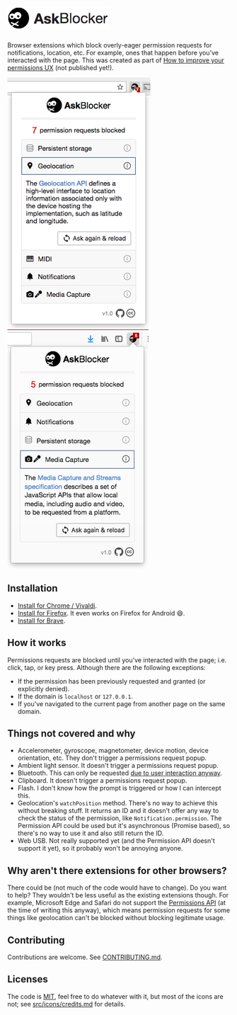 # ![AskBlocker](docs/askBlocker.png)

Browser extensions which block overly-eager permission requests for notifications, location, etc. For example, ones that happen before you've interacted with the page. This was created as part of [How to improve your permissions UX](https://adamlynch.com/improve-permissions-ux) (not published yet!).

![A screenshot of the Chrome extension](docs/chrome-screenshot.png) ![A screenshot of the Firefox add-on](docs/firefox-screenshot.png)

## Installation

- [Install for Chrome / Vivaldi](https://chrome.google.com/webstore/detail/askblocker/eelfgnmggfgncoipinopobfcabnfknho).
- [Install for Firefox](https://addons.mozilla.org/en-GB/firefox/addon/askblocker/). It even works on Firefox for Android :smile:.
- [Install for Brave](https://github.com/brave/browser-laptop/wiki/Developer-Notes-on-Installing-or-Updating-Extensions).


## How it works

Permissions requests are blocked until you've interacted with the page; i.e. click, tap, or key press. Although there are the following exceptions:

- If the permission has been previously requested and granted (or explicitly denied).
- If the domain is `localhost` or `127.0.0.1`.
- If you've navigated to the current page from another page on the same domain.


## Things not covered and why

 - Accelerometer, gyroscope, magnetometer, device motion, device orientation, etc. They don't trigger a permissions request popup.
 - Ambient light sensor. It doesn't trigger a permissions request popup.
 - Bluetooth. This can only be requested [due to user interaction anyway](https://webbluetoothcg.github.io/web-bluetooth/#requestDevice-user-gesture).
 - Clipboard. It doesn't trigger a permissions request popup.
 - Flash. I don't know how the prompt is triggered or how I can intercept this.
 - Geolocation's `watchPosition` method. There's no way to achieve this without breaking stuff. It returns an ID and it doesn't offer any way to check the status of the permission, like `Notification.permission`. The Permission API could be used but it's asynchronous (Promise based), so there's no way to use it and also still return the ID. 
 - Web USB. Not really supported yet (and the Permission API doesn't support it yet), so it probably won't be annoying anyone.


## Why aren't there extensions for other browsers?

There could be (not much of the code would have to change). Do you want to help? They wouldn't be less useful as the existing extensions though. For example, Microsoft Edge and Safari do not support the [Permissions API](https://w3c.github.io/permissions/) (at the time of writing this anyway), which means permission requests for some things like geolocation can't be blocked without blocking legitimate usage.


## Contributing

Contributions are welcome. See [CONTRIBUTING.md](CONTRIBUTING.md).


## Licenses

The code is [MIT](LICENSE), feel free to do whatever with it, but most of the icons are not; see [src/icons/credits.md](src/icons/credits.md) for details.